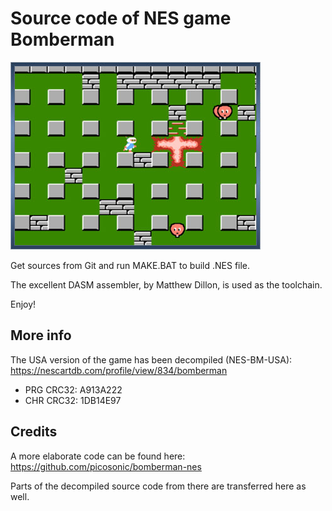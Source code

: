 # Source code of NES game Bomberman

![JPG](/imgstore/whc4f9a3ebbbf486.jpg)

Get sources from Git and run MAKE.BAT to build .NES file.

The excellent DASM assembler, by Matthew Dillon, is used as the toolchain.

Enjoy!

## More info

The USA version of the game has been decompiled (NES-BM-USA): https://nescartdb.com/profile/view/834/bomberman

- PRG CRC32: A913A222
- CHR CRC32: 1DB14E97

## Credits

A more elaborate code can be found here: https://github.com/picosonic/bomberman-nes

Parts of the decompiled source code from there are transferred here as well.
